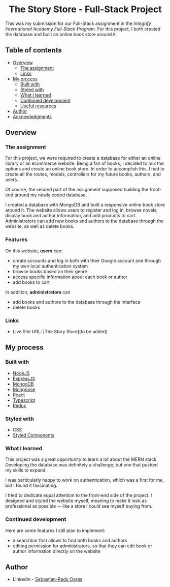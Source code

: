 <h1 align="center">The Story Store - Full-Stack Project</h1>

This was my submission for our Full-Stack assignment in the _Integrify International Academy Full-Stack Program_. For this project, I both created the database and built an online book store around it.

## Table of contents

- [Overview](#overview)
  - [The assignment](#the-assignment)
  - [Links](#links)
- [My process](#my-process)
  - [Built with](#built-with)
  - [Styled with](#styled-with)
  - [What I learned](#what-i-learned)
  - [Continued development](#continued-development)
  - [Useful resources](#useful-resources)
- [Author](#author)
- [Acknowledgments](#acknowledgments)

## Overview

### The assignment

For this project, we were required to create a database for either an online library or an ecommerce website. Being a fan of books, I decided to mix the options and create an online book store. In order to accomplish this, I had to create all the routes, models, controllers for my future books, authors, and users.

Of course, the second part of the assignment supposed building the front-end around my newly coded database.

I created a database with MongoDB and built a responsive online book store around it. The website allows users to register and log in, browse novels, display book and author information, and add products to cart. Administrators can add new books and authors to the database through the website, as well as delete books.

### Features

On this website, **users** can:

- create accounts and log in both with their Google account and through my own local authentication system
- browse books based on their genre
- access specific information about each book or author
- add books to cart

In addition, **administrators** can

- add books and authors to the database through the interface
- delete books

### Links

- Live Site URL: [The Story Store](to be added)

## My process

### Built with

- [NodeJS](https://nodejs.org/en/)
- [ExpressJS](https://expressjs.com/)
- [MongoDB](https://www.mongodb.com/)
- [Mongoose](https://mongoosejs.com/)
- [React](https://reactjs.org/)
- [Typescript](https://www.typescriptlang.org/)
- [Redux](https://redux.js.org/)

### Styled with

- CSS
- [Styled Components](https://styled-components.com/)

### What I learned

This project was a great opportunity to learn a lot about the MERN stack. Developing the database was definitely a challenge, but one that pushed my skills to expand.

I was particularly happy to work on authentication, which was a first for me, but I found it fascinating.

I tried to dedicate equal attention to the front-end side of the project. I designed and styled the website myself, meaning to make it look as professional as possible -- like a store I could see myself buying from.

### Continued development

Here are some features I still plan to implement:

- a searchbar that allows to find both books and authors
- editing permission for administrators, so that they can edit book or author information directly on the website

## Author

<!-- - Website - [Sebastian-Radu Oarga](to be added) -->

- LinkedIn - [Sebastian-Radu Oarga](https://www.linkedin.com/in/sebastianoarga/)

